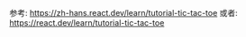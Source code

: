 参考: https://zh-hans.react.dev/learn/tutorial-tic-tac-toe
或者: https://react.dev/learn/tutorial-tic-tac-toe